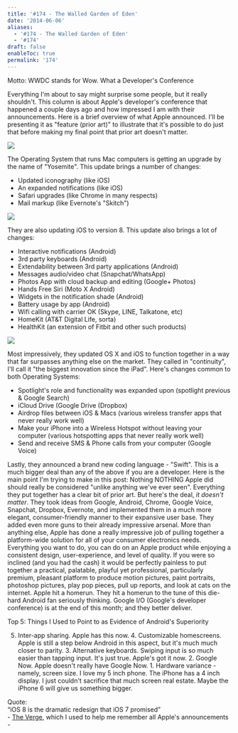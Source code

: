 ```yaml
---
title: '#174 - The Walled Garden of Eden'
date: '2014-06-06'
aliases:
  - '#174 - The Walled Garden of Eden'
  - '#174'
draft: false
enableToc: true
permalink: '174'
---
```


Motto: WWDC stands for Wow. What a Developer's Conference

  
Everything I'm about to say might surprise some people, but it really shouldn't. This column is about Apple's developer's conference that happened a couple days ago and how impressed I am with their announcements. Here is a brief overview of what Apple announced. I'll be presenting it as "feature (prior art)" to illustrate that it's possible to do just that before making my final point that prior art doesn't matter.   

[![](assets/174-1.jpg)](http://4.bp.blogspot.com/-Nxh8WTn87B0/U5Dw-0Y0dtI/AAAAAAABXI0/aoiFHwAf6%5Fs/s1600/%23174+-+Yosemite.jpeg)

The Operating System that runs Mac computers is getting an upgrade by the name of "Yosemite". This update brings a number of changes:  
* Updated iconography (like iOS)
* An expanded notifications (like iOS)
* Safari upgrades (like Chrome in many respects)
* Mail markup (like Evernote's "Skitch")

[![](assets/174-2.png)](http://1.bp.blogspot.com/-aR1pWGEZmkk/U5Dxg96kp7I/AAAAAAABXJA/N5CZrkE4cLY/s1600/%23174+-+iOS.PNG)

  
They are also updating iOS to version 8\. This update also brings a lot of changes:

* Interactive notifications (Android)
* 3rd party keyboards (Android)
* Extendability between 3rd party applications (Android)
* Messages audio/video chat (Snapchat/WhatsApp)
* Photos App with cloud backup and editing (Google+ Photos)
* Hands Free Siri (Moto X Android)
* Widgets in the notification shade (Android)
* Battery usage by app (Android)
* Wifi calling with carrier OK (Skype, LINE, Talkatone, etc)
* HomeKit (AT&T Digital Life, sorta)
* HealthKit (an extension of Fitbit and other such products)
  
[![](assets/174-3.jpg)](http://2.bp.blogspot.com/-mc32wspB914/U5Dxg7%5FkasI/AAAAAAABXI8/SrVvpJ5IdT4/s1600/%23174+-+Continuity.jpg)

  
Most impressively, they updated OS X and iOS to function together in a way that far surpasses anything else on the market. They called in "continuity", I'll call it "the biggest innovation since the iPad". Here's changes common to both Operating Systems:  
  
* Spotlight's role and functionality was expanded upon (spotlight previous & Google Search)
* iCloud Drive (Google Drive (Dropbox)
* Airdrop files between iOS & Macs (various wireless transfer apps that never really work well)
* Make your iPhone into a Wireless Hotspot without leaving your computer (various hotspotting apps that never really work well)
* Send and receive SMS & Phone calls from your computer (Google Voice)
  
Lastly, they announced a brand new coding language - "Swift". This is a much bigger deal than any of the above if you are a developer. Here is the main point I'm trying to make in this post: Nothing NOTHING Apple did should really be considered "unlike anything we've ever seen". Everything they put together has a clear bit of prior art. But here's the deal, _it doesn't matter_. They took ideas from Google, Android, Chrome, Google Voice, Snapchat, Dropbox, Evernote, and implemented them in a much more elegant, consumer-friendly manner to their expansive user base. They added even more guns to their already impressive arsenal. More than anything else, Apple has done a really impressive job of pulling together a platform-wide solution for all of your consumer electronics needs. Everything you want to do, you can do on an Apple product while enjoying a consistent design, user-experience, and level of quality. If you were so inclined (and you had the cash) it would be perfectly painless to put together a practical, palatable, playful yet professional, particularly premium, pleasant platform to produce motion pictures, paint portraits, photoshop pictures, play pop pieces, pull up reports, and look at cats on the internet. Apple hit a homerun. They hit a homerun to the tune of this die-hard Android fan seriously thinking. Google I/O (Google's developer conference) is at the end of this month; and they better deliver.   
  
  
Top 5: Things I Used to Point to as Evidence of Android's Superiority

5. Inter-app sharing. Apple has this now. 4\. Customizable homescreens. Apple is still a step below Android in this aspect, but it's much much closer to parity. 3\. Alternative keyboards. Swiping input is so much easier than tapping input. It's just true. Apple's got it now. 2\. Google Now. Apple doesn't really have Google Now. 1\. Hardware variance - namely, screen size. I love my 5 inch phone. The iPhone has a 4 inch display. I just couldn't sacrifice that much screen real estate. Maybe the iPhone 6 will give us something bigger.  
  
Quote:   
“iOS 8 is the dramatic redesign that iOS 7 promised”  
\- [The Verge](http://www.theverge.com/2014/6/4/5776198/ios-8-is-the-dramatic-redesign-that-ios-7-promised), which I used to help me remember all Apple's announcements -
